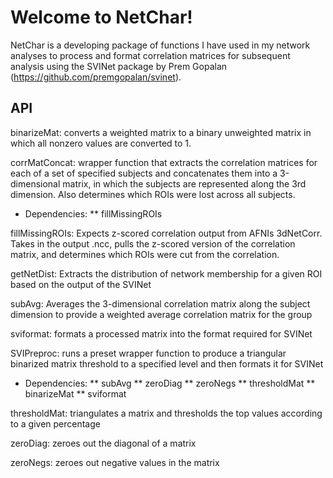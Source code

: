 # Welcome to NetChar!

NetChar is a developing package of functions I have used in my network analyses to process and format correlation matrices for subsequent analysis using the SVINet package by Prem Gopalan (https://github.com/premgopalan/svinet). 

## API

binarizeMat: converts a weighted matrix to a binary unweighted matrix in which all nonzero values are converted to 1.

corrMatConcat: wrapper function that extracts the correlation matrices for each of a set of specified subjects and concatenates them into a 3-dimensional matrix, in which the subjects are represented along the 3rd dimension. Also determines which ROIs were lost across all subjects.
* Dependencies: 
** fillMissingROIs

fillMissingROIs: Expects z-scored correlation output from AFNIs 3dNetCorr. Takes in the output .ncc, pulls the z-scored version of the correlation matrix, and determines which ROIs were cut from the correlation. 

getNetDist: Extracts the distribution of network membership for a given ROI based on the output of the SVINet

subAvg: Averages the 3-dimensional correlation matrix along the subject dimension to provide a weighted average correlation matrix for the group

sviformat: formats a processed matrix into the format required for SVINet

SVIPreproc: runs a preset wrapper function to produce a triangular binarized matrix threshold to a specified level and then formats it for SVINet
* Dependencies:
** subAvg
** zeroDiag
** zeroNegs
** thresholdMat
** binarizeMat
** sviformat

thresholdMat: triangulates a matrix and thresholds the top values according to a given percentage

zeroDiag: zeroes out the diagonal of a matrix

zeroNegs: zeroes out negative values in the matrix
